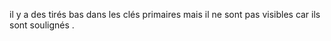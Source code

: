 il y a des tirés bas dans les clés primaires mais il ne sont pas visibles car ils sont soulignés . 
